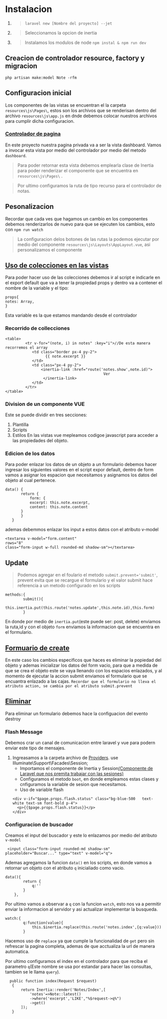 # Instalacion

1. > `laravel new [Nombre del proyecto] --jet`
2. > Seleccionamos la opcion de inertia
3. > Instalamos los modulos de node
   > `npm instal & npm run dev`

## Creacion de controlador resource, factory y migracion

`php artisan make:model Note -rfm`

## Configuracion inicial

Los componentes de las vistas se encuentran el la carpeta `resources\js\Pages\`, estos son los archivos que se renderisan dentro del archivo `resources\js\app.js` en dnde debemos colocar nuestros archivos para cumplir dicha configuracion.

### [Controlador de pagina](app\Http\Controllers\PageController.php)

En este proyecto nuestra pagina privada va a ser la vista dashboard.
Vamos a invocar esta vista por medio del controlador por medio del metodo `dashboard`.

> Para poder retornar esta vista debemos emplearla clase de Inertia para poder renderizar el componente que se encuentra en `resources\js\Pages\` .

> Por ultimo configuramos la ruta de tipo recurso para el controlador de notas.

## Pesonalizacion

Recordar que cada ves que hagamos un cambio en los componentes debemos renderizarlos de nuevo para que se ejecuten los cambios, esto con `npm run watch`

> La configuracion delos botones de las rutas la podemos ejecutar por medio del componente `resources\js\Layouts\AppLayout.vue`, asi personalizamos el componente

## [Uso de colecciones en las vistas](resources\js\Pages\Notes\Index.vue)

Para poder hacer uso de las colecciones debemos ir al script e indicarle en el export default
que va a tener la propiedad props y dentro va a contener el nombre de la variable y el tipo:

```
props{
notes: Array,
}
```

Esta variable es la que estamos mandando desde el controlador

### Recorrido de collecciones

```
<table>
         <tr v-for="(note, i) in notes" :key="i">//De esta manera recorremos el array
            <td class="border px-4 py-2">
                  {{ note.excerpt }}
            </td>
            <td class="px-4 py-2">
                <inertia-link :href="route('notes.show',note.id)">
                                            Ver
                 </inertia-link>
            </td>
         </tr>
</table>

```

### Division de un componente VUE

Este se puede dividir en tres secciones:

1. Plantilla
2. Scripts
3. Estilos
   En las vistas vue mepleamos codigoe javascript para acceder a las propiedades del objeto.

### Edicion de los datos

Para poder enlazar los datos de un objeto a un formulario debemos hacer ingresar los siguientes valores en el script expor default, dentro de form vamos a asignar los espacion que necesitamos y asignamos los datos del objeto al cual pertenece.

```
data() {
       return {
           form: {
           excerpt: this.note.excerpt,
           content: this.note.content
       }
       }
   }
```

ademas debemmos enlazar los input a estos datos con el atributo v-model

```
<textarea v-model="form.content"
rows="8"
class="form-input w-full rounded-md shadow-sm"></textarea>
```

## Update

> Podemos agregar en el foulario el metodo `submit.prevent='submit'`, prevent evita que se recargue el formulario y el valor submit hace referencia a un metodo configurado en los scripts

```
methods:{
        submit(){
            this.inertia.put(this.route('notes.update',this.note.id),this.form)
        }
```

En donde por medio de `inertia.put`(este puede ser: post, delete) enviamos la ruta,id y con el objeto `form` enviamos la informacion que se encuentra en el formulario.

## [Formuario de create](resources\js\Pages\Notes\Create.vue)

En este caso los cambios especificos que haces es eliminar la popiedad del objeto y ademas inicializar los datos del form vacio, para que a medida de que se crea el objeto este se vaya llenando con los espacios enlazados, y al momento de ejecutar la accion submit enviamos el formulario que se encuantra enlazado a las cajas. `Recordar que el formulario no lleva el atributo action, se cambia por el atributo submit.prevent`

## [Eliminar](resources\js\Pages\Notes\Edit.vue)

Para eliminar un formulario debemos hace la configuacion del evento destroy

### Flash Message

Debemos crar un canal de comunicacion entre laravel y vue para podern enviar este tipo de mensajes.

1. Ingreasamos a la carpeta archivo de [Providers](app\Providers\AppServiceProvider.php).
   use Illuminate\Support\Facades\Session;
    - Importamos el componente de Inertia y Session[(Componente de Laravel que nos premita trabajar con las sesiones)]()
    - Configuramos el metodo `boot`, en donde empleamos estas clases y cnfiguramos la variable de sesion que necesitamos.
    - Uso de variable flash
    ```
    <div v-if="$page.props.flash.status" class="bg-blue-500   text-white text-sm font-bold p-4">
      <p>{{$page.props.flash.status}}</p>
    </div>
    ```

### Configuracion de buscador

Creamos el input del buscador y este lo enlazamos por medio del atributo `v-model`

```
 <input class="form-input rounded-md shadow-sm" placeholder="Buscar..." type="text" v-model="q">
```

Ademas agregamos la funcion `data()` en los scripts, en donde vamos a retornar un objeto con el atributo `q` inicialiado como vacio.

```
data(){
        return {
            q:''
        }
    },
```

Por ultimo vamos a observar a `q` con la funcion `watch`, esto nos va a permitir enviar la informacion al servidor y asi actualizar implementar la busqueda.

```
watch:{
        q:function(value){
            this.$inertia.replace(this.route('notes.index',{q:value}))
        }
```

Hacemos uso de `replace` ya que cumple la funcionalidad de `get` pero sin refrescar la pagina completa, ademas de que acctualiza la url de manera automatica.

Por ultimo configuramos el index en el controlador para que reciba el parametro `q`(Este nombre se usa por estandar para hacer las consultas, tambien se le llama `query`).

```
  public function index(Request $request)
   {
       return Inertia::render('Notes/Index',[
           'notes'=>Note::latest()
           ->where('excerpt','LIKE',"%$request->q%")
           ->get()
       ]);
   }
```
